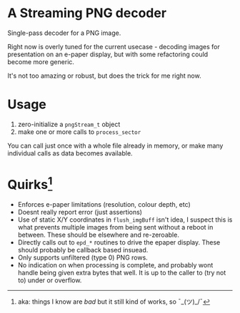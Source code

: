
A Streaming PNG decoder
=

Single-pass decoder for a PNG image.

Right now is overly tuned for the current usecase - decoding images for presentation on an e-paper display, but with some refactoring could become more generic.

It's not too amazing or robust, but does the trick for me right now.

Usage
==
1. zero-initialize a `pngStream_t` object
2. make one or more calls to `process_sector`

You can call just once with a whole file already in memory, or make many individual calls as data becomes available.

Quirks[^1]
==
* Enforces e-paper limitations (resolution, colour depth, etc)
* Doesnt really report error (just assertions)
* Use of static X/Y coordinates in `flush_imgBuff` isn't idea, I suspect this is what prevents multiple images from being sent without a reboot in between. These should be elsewhere and re-zeroable.
* Directly calls out to `epd_*` routines to drive the epaper display. These should probably be callback based insuead.
* Only supports unfiltered (type 0) PNG rows.
* No indication on when processing is complete, and probably wont handle being given extra bytes that well. It is up to the caller to (try not to) under or overflow.

[^1]: aka: things I know are _bad_ but it still kind of works, so ¯\_(ツ)_/¯